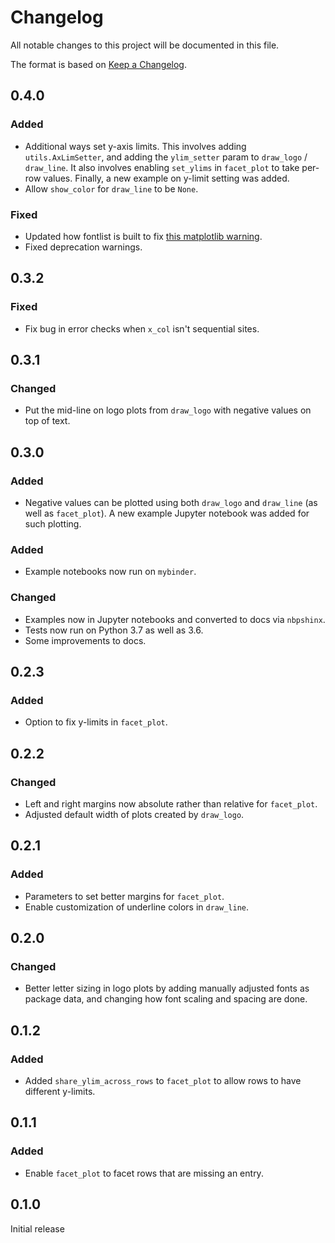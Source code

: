 # Changelog
All notable changes to this project will be documented in this file.

The format is based on [Keep a Changelog](https://keepachangelog.com).

## 0.4.0

### Added
- Additional ways set y-axis limits. This involves adding `utils.AxLimSetter`, and adding the `ylim_setter` param to `draw_logo` / `draw_line`. It also involves enabling `set_ylims` in `facet_plot` to take per-row values. Finally, a new example on y-limit setting was added.
- Allow `show_color` for `draw_line` to be `None`.

### Fixed
- Updated how fontlist is built to fix [this matplotlib warning](https://github.com/matplotlib/matplotlib/issues/17568).
- Fixed deprecation warnings.

## 0.3.2

### Fixed
- Fix bug in error checks when `x_col` isn't sequential sites.

## 0.3.1

### Changed
- Put the mid-line on logo plots from `draw_logo` with negative values on top of text.

## 0.3.0

### Added
- Negative values can be plotted using both `draw_logo` and `draw_line` (as well as `facet_plot`). A new example Jupyter notebook was added for such plotting.

### Added
- Example notebooks now run on `mybinder`.

### Changed
- Examples now in Jupyter notebooks and converted to docs via `nbpshinx`.
- Tests now run on Python 3.7 as well as 3.6.
- Some improvements to docs.

## 0.2.3

### Added
- Option to fix y-limits in `facet_plot`.

## 0.2.2

### Changed
- Left and right margins now absolute rather than relative for `facet_plot`.
- Adjusted default width of plots created by `draw_logo`.

## 0.2.1

### Added
- Parameters to set better margins for `facet_plot`.
- Enable customization of underline colors in `draw_line`.

## 0.2.0

### Changed
- Better letter sizing in logo plots by adding manually adjusted fonts as package data, and changing how font scaling and spacing are done.

## 0.1.2

### Added
- Added `share_ylim_across_rows` to `facet_plot` to allow rows to have different y-limits.

## 0.1.1

### Added
- Enable `facet_plot` to facet rows that are missing an entry.

## 0.1.0
Initial release

